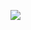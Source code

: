 ![](https://raw.githubusercontent.com/oleksandrblazhko/ai-211-kanarskij/Laboratory_Work_7/2-SoftwareDesign/2.7-PlantUML/UML-Activity.puml)
